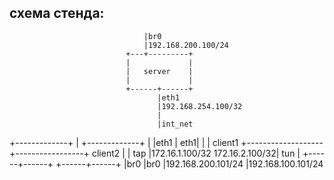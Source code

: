 ## схема стенда:


                                  |br0
                                  |192.168.200.100/24
                              +---+---------+
                              |             |
                              |   server    |
                              |             |
                              +------+------+
                                     |eth1
                                     |192.168.254.100/32
                                     |
                                     |int_net
   +-------------+                   |                  +-------------+
   |             |eth1               |              eth1|             |
   |   client1   +-------------------+-----------------+   client2    |
   |     tap     |172.16.1.100/32        172.16.2.100/32|     tun     |
   +------+------+                                      +------+------+
          |br0                                                 |br0
          |192.168.200.101/24                                  |192.168.100.101/24

### 

### 

### 
